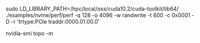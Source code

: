 
 sudo LD_LIBRARY_PATH=/hpc/local/oss/cuda10.2/cuda-toolkit/lib64/   ./examples/nvme/perf/perf -q 128 -o 4096 -w randwrite -t 600 -c 0x0001 -D  -r 'trtype:PCIe traddr:0000.01.00.0'

nvidia-smi topo -m
